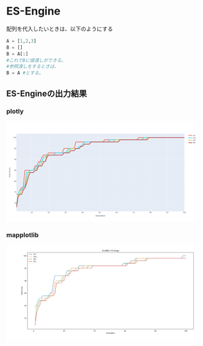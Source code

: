 # ES-Engine
配列を代入したいときは、以下のようにする
```python
A = [1,2,3]
B = []
B = A[:]
#これでBに値渡しができる。
#参照渡しをするときは、
B = A #とする。
```
## ES-Engineの出力結果
### plotly
![Figure_1](https://github.com/pokemon-GA/ES-Engine/blob/main/plotly.png)
### mapplotlib
![Figure_1](https://github.com/pokemon-GA/ES-Engine/blob/main/Figure_1.png)
